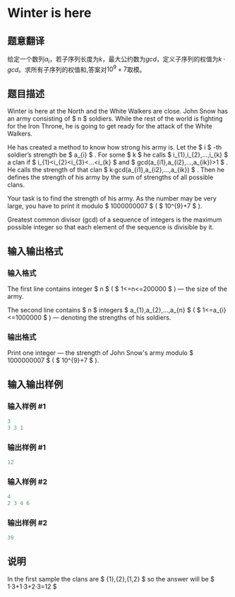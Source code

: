 # Winter is here

## 题意翻译

给定一个数列$a_{i}$，若子序列长度为$k$，最大公约数为$gcd$，定义子序列的权值为$k \cdot gcd$。求所有子序列的权值和,答案对$10^{9}+7$取模。

## 题目描述

Winter is here at the North and the White Walkers are close. John Snow has an army consisting of $ n $ soldiers. While the rest of the world is fighting for the Iron Throne, he is going to get ready for the attack of the White Walkers.

He has created a method to know how strong his army is. Let the $ i $ -th soldier’s strength be $ a_{i} $ . For some $ k $ he calls $ i_{1},i_{2},...,i_{k} $ a clan if $ i_{1}&lt;i_{2}&lt;i_{3}&lt;...&lt;i_{k} $ and $ gcd(a_{i1},a_{i2},...,a_{ik})&gt;1 $ . He calls the strength of that clan $ k·gcd(a_{i1},a_{i2},...,a_{ik}) $ . Then he defines the strength of his army by the sum of strengths of all possible clans.

Your task is to find the strength of his army. As the number may be very large, you have to print it modulo $ 1000000007 $ ( $ 10^{9}+7 $ ).

Greatest common divisor (gcd) of a sequence of integers is the maximum possible integer so that each element of the sequence is divisible by it.

## 输入输出格式

### 输入格式

The first line contains integer $ n $ ( $ 1<=n<=200000 $ ) — the size of the army.

The second line contains $ n $ integers $ a_{1},a_{2},...,a_{n} $ ( $ 1<=a_{i}<=1000000 $ ) — denoting the strengths of his soldiers.

### 输出格式

Print one integer — the strength of John Snow's army modulo $ 1000000007 $ ( $ 10^{9}+7 $ ).

## 输入输出样例

### 输入样例 #1

```cpp
3
3 3 1

```
### 输出样例 #1

```cpp
12

```
### 输入样例 #2

```cpp
4
2 3 4 6

```
### 输出样例 #2

```cpp
39

```
## 说明

In the first sample the clans are $ {1},{2},{1,2} $ so the answer will be $ 1·3+1·3+2·3=12 $


